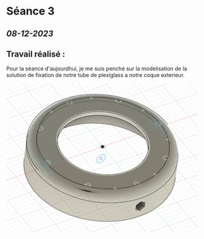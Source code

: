 # **Séance 3**
## *08-12-2023* 
## Travail réalisé :


Pour la séance d'aujourdhui, je me suis penché sur la modelisation de la solution de fixation de notre tube de plexiglass a notre coque exterieur.

![](https://raw.githubusercontent.com/TibaudoRomain/ProjetAR/main/Reports/Anas/Images/modelisation1.png)

